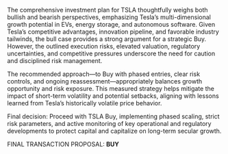 The comprehensive investment plan for TSLA thoughtfully weighs both bullish and bearish perspectives, emphasizing Tesla’s multi-dimensional growth potential in EVs, energy storage, and autonomous software. Given Tesla’s competitive advantages, innovation pipeline, and favorable industry tailwinds, the bull case provides a strong argument for a strategic Buy. However, the outlined execution risks, elevated valuation, regulatory uncertainties, and competitive pressures underscore the need for caution and disciplined risk management.

The recommended approach—to Buy with phased entries, clear risk controls, and ongoing reassessment—appropriately balances growth opportunity and risk exposure. This measured strategy helps mitigate the impact of short-term volatility and potential setbacks, aligning with lessons learned from Tesla’s historically volatile price behavior.

Final decision: Proceed with TSLA Buy, implementing phased scaling, strict risk parameters, and active monitoring of key operational and regulatory developments to protect capital and capitalize on long-term secular growth.

FINAL TRANSACTION PROPOSAL: **BUY**